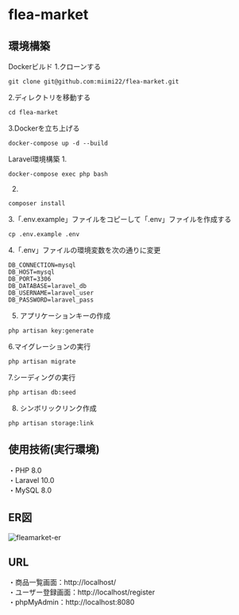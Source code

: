 # flea-market

## 環境構築
Dockerビルド
1.クローンする
```
git clone git@github.com:miimi22/flea-market.git
```
2.ディレクトリを移動する
```
cd flea-market
```
3.Dockerを立ち上げる
```
docker-compose up -d --build
```

Laravel環境構築
1.
```
docker-compose exec php bash
```
2.
```
composer install
```
3.「.env.example」ファイルをコピーして「.env」ファイルを作成する
```
cp .env.example .env
```
4.「.env」ファイルの環境変数を次の通りに変更
```
DB_CONNECTION=mysql
DB_HOST=mysql
DB_PORT=3306
DB_DATABASE=laravel_db
DB_USERNAME=laravel_user
DB_PASSWORD=laravel_pass
```
5. アプリケーションキーの作成
```
php artisan key:generate
```
6.マイグレーションの実行
```
php artisan migrate
```
7.シーディングの実行
```
php artisan db:seed
```
8. シンボリックリンク作成
```
php artisan storage:link
```

## 使用技術(実行環境)
・PHP 8.0
<br>
・Laravel 10.0
<br>
・MySQL 8.0

## ER図
![fleamarket-er](https://github.com/user-attachments/assets/0ffeac5a-0a44-4d58-8d27-a91f2509e51a)

## URL
・商品一覧画面：http://localhost/
<br>
・ユーザー登録画面：http://localhost/register
<br>
・phpMyAdmin：http://localhost:8080
